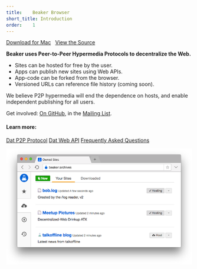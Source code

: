```yaml
---
title:    Beaker Browser
short_title: Introduction
order:    1
---
```


<a class="btn btn-primary" href="https://download.beakerbrowser.net/download/latest/osx"><i class="fa fa-apple" aria-hidden="true"></i> Download for Mac</a>
&nbsp; <a href="https://github.com/beakerbrowser/beaker">View the Source</a>

**Beaker uses Peer-to-Peer Hypermedia Protocols to decentralize the Web.**<br>

<ul class="icon-discs">
  <li><span class="fa fa-bullhorn"></span> Sites can be hosted for free by the user.</li>
  <li><span class="fa fa-cube"></span> Apps can publish new sites using Web APIs.</li>
  <li><span class="fa fa-code-fork"></span> App-code can be forked from the browser.</li>
  <li><span class="fa fa-history"></span> Versioned URLs can reference file history (coming soon).</li>
</ul>

We believe P2P hypermedia will end the dependence on hosts, and enable independent publishing for all users.

Get involved: <a href="https://github.com/beakerbrowser/beaker">On GitHub</a>, in the <a href="https://groups.google.com/forum/#!forum/beaker-browser">Mailing List</a>.

#### Learn more:

<a class="btn btn-block" href="/docs/dat/intro.html"><i class="fa fa-share-alt" aria-hidden="true"></i> Dat P2P Protocol</a>
<a class="btn btn-block" href="/docs/apis/dat.html"><i class="fa fa-folder" aria-hidden="true"></i> Dat Web API</a>
<a class="btn btn-block" href="/docs/faq.html"><i class="fa fa-question-circle" aria-hidden="true"></i> Frequently Asked Questions</a>

<img src="/img/screenshot-banner.png">